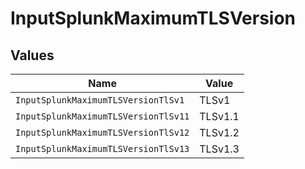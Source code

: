 # InputSplunkMaximumTLSVersion


## Values

| Name                                 | Value                                |
| ------------------------------------ | ------------------------------------ |
| `InputSplunkMaximumTLSVersionTlSv1`  | TLSv1                                |
| `InputSplunkMaximumTLSVersionTlSv11` | TLSv1.1                              |
| `InputSplunkMaximumTLSVersionTlSv12` | TLSv1.2                              |
| `InputSplunkMaximumTLSVersionTlSv13` | TLSv1.3                              |